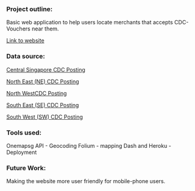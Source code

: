 ### Project outline:

Basic web application to help users locate merchants that accepts CDC-Vouchers near them. 

[Link to website](https://cdc-voucher-app.herokuapp.com/)

### Data source:

[Central Singapore CDC Posting]( https://www.facebook.com/7655563191/posts/10158900474728192/?d=n)

[North East (NE) CDC Posting]( https://www.facebook.com/100064570844153/posts/278204557675237/?d=n)

[North WestCDC Posting]( https://www.facebook.com/100064661320759/posts/277568671075175/?d=n)

[South East (SE) CDC Posting]( https://www.facebook.com/118200389040/posts/10160366669564041/?d=n)

[South West (SW) CDC Posting]( https://www.facebook.com/210561071272/posts/10159461995076273/?d=n)

### Tools used:

Onemapsg API - Geocoding
Folium - mapping
Dash and Heroku - Deployment

### Future Work:

Making the website more user friendly for mobile-phone users.

